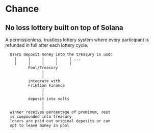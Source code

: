 # Chance

## No loss lottery built on top of Solana

A permissionless, trustless lottery system where every participant is refunded in full after each lottery cycle.

```
  Users deposit money into the treasury in usdc
    |     |     |     |     | ...
    |     |     |     |     |
          Pool/Treasury
                |
                |
          integrate with
          Friktion Finance
                |
                |
          deposit into volts
                |
                |
  winner receives percentage of premimum, rest 
  is compounded into treasury
  losers are paid out original deposits or can
  opt to leave money in pool
```